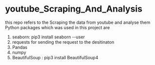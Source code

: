 # youtube_Scraping_And_Analysis
this repo refers to the Scraping the data from youtube and analyse them 
Python packages which was used in this project are 
1. seaborn: pip3 install seaborn --user
2. requests for sending the request to the desitinaton
3. Pandas
4. numpy 
5. BeautifulSoup : pip3 install BeautifulSoup4
